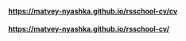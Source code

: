 #### https://matvey-nyashka.github.io/rsschool-cv/cv
#### https://matvey-nyashka.github.io/rsschool-cv/